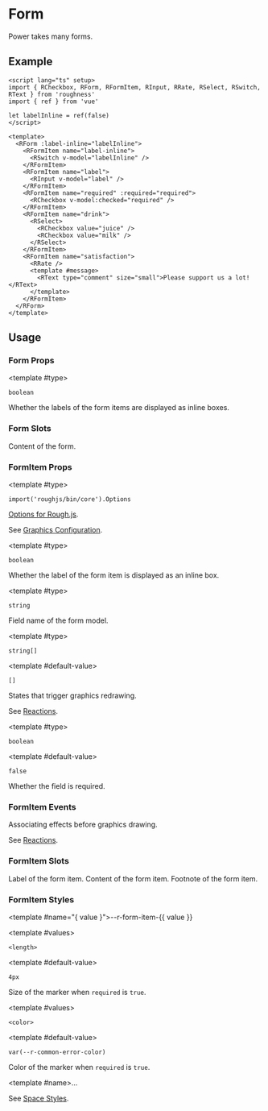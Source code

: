 <script lang="ts" setup>
import { RCheckbox, RDetails, RForm, RFormItem, RInput, RRate, RSpace, RSelect, RSwitch, RTable, RText } from 'roughness'
import { ref } from 'vue'

let label = ref<string>('Label')
let labelInline = ref(false)
let required = ref(true)
</script>

# Form

Power takes many forms.

## Example

<RDetails>
  <template #summary>Show Code</template>

```vue
<script lang="ts" setup>
import { RCheckbox, RForm, RFormItem, RInput, RRate, RSelect, RSwitch, RText } from 'roughness'
import { ref } from 'vue'

let labelInline = ref(false)
</script>

<template>
  <RForm :label-inline="labelInline">
    <RFormItem name="label-inline">
      <RSwitch v-model="labelInline" />
    </RFormItem>
    <RFormItem name="label">
      <RInput v-model="label" />
    </RFormItem>
    <RFormItem name="required" :required="required">
      <RCheckbox v-model:checked="required" />
    </RFormItem>
    <RFormItem name="drink">
      <RSelect>
        <RCheckbox value="juice" />
        <RCheckbox value="milk" />
      </RSelect>
    </RFormItem>
    <RFormItem name="satisfaction">
      <RRate />
      <template #message>
        <RText type="comment" size="small">Please support us a lot!</RText>
      </template>
    </RFormItem>
  </RForm>
</template>
```

</RDetails>

<RForm :label-inline="labelInline">
  <RFormItem name="label-inline">
    <RSwitch v-model="labelInline" />
  </RFormItem>
  <RFormItem name="label">
    <template #label>{{ label }}</template>
    <RInput v-model="label" />
  </RFormItem>
  <RFormItem name="required" :required="required">
    <RCheckbox v-model:checked="required" />
  </RFormItem>
  <RFormItem name="drink">
    <RSelect>
      <RCheckbox value="juice" />
      <RCheckbox value="milk" />
    </RSelect>
  </RFormItem>
  <RFormItem name="satisfaction">
    <RRate />
    <template #message>
      <RText type="comment" size="small">Please support us a lot!</RText>
    </template>
  </RFormItem>
</RForm>

## Usage

### Form Props

<RPropsTable>

  <RProp name="label-inline">

  <template #type>

  `boolean`

  </template>

  Whether the labels of the form items are displayed as inline boxes.

  </RProp>

</RPropsTable>

### Form Slots

<RSlotsTable>

  <RSlot name="default">
    Content of the form.
  </RSlot>

</RSlotsTable>

### FormItem Props

<RPropsTable>

  <RProp name="graphics-options">

  <template #type>

  `import('roughjs/bin/core').Options`

  </template>

  [Options for Rough.js](https://github.com/rough-stuff/rough/wiki#options).

  See [Graphics Configuration](/components/graphics#component-prop).

  </RProp>

  <RProp name="label-inline">

  <template #type>

  `boolean`

  </template>

  Whether the label of the form item is displayed as an inline box.

  </RProp>

  <RProp name="name">

  <template #type>

  `string`

  </template>

  Field name of the form model.

  </RProp>

  <RProp name="reactions">

  <template #type>

  `string[]`

  </template>

  <template #default-value>

  `[]`

  </template>

  States that trigger graphics redrawing.

  See [Reactions](/guide/theme#reactions).

  </RProp>

  <RProp name="required">

  <template #type>

  `boolean`

  </template>

  <template #default-value>

  `false`

  </template>

  Whether the field is required.

  </RProp>

</RPropsTable>

### FormItem Events

<REventsTable>

  <REvent name="will-draw">

  Associating effects before graphics drawing.

  See [Reactions](/guide/theme#reactions).

  </REvent>

</REventsTable>

### FormItem Slots

<RSlotsTable>

  <RSlot name="label">
    Label of the form item.
  </RSlot>

  <RSlot name="default">
    Content of the form item.
  </RSlot>

  <RSlot name="message">
    Footnote of the form item.
  </RSlot>

</RSlotsTable>

### FormItem Styles

<RStylesTable>

  <template #name="{ value }">--r-form-item-{{ value }}</template>

  <RStyle name="required-marker-size">

  <template #values>

  `<length>`

  </template>

  <template #default-value>

  `4px`

  </template>

  Size of the marker when `required` is `true`.

  </RStyle>

  <RStyle name="required-marker-color">

  <template #values>

  `<color>`

  </template>

  <template #default-value>

  `var(--r-common-error-color)`

  </template>

  Color of the marker when `required` is `true`.

  </RStyle>

  <RStyle name="...">

  <template #name>...</template>

  See [Space Styles](/components/space#styles).

  </RStyle>

</RStylesTable>
